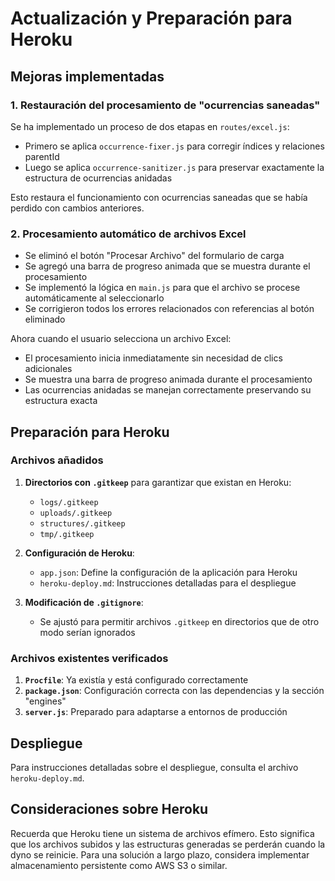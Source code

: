 # Actualización y Preparación para Heroku

## Mejoras implementadas

### 1. Restauración del procesamiento de "ocurrencias saneadas"

Se ha implementado un proceso de dos etapas en `routes/excel.js`:
- Primero se aplica `occurrence-fixer.js` para corregir índices y relaciones parentId
- Luego se aplica `occurrence-sanitizer.js` para preservar exactamente la estructura de ocurrencias anidadas

Esto restaura el funcionamiento con ocurrencias saneadas que se había perdido con cambios anteriores.

### 2. Procesamiento automático de archivos Excel

- Se eliminó el botón "Procesar Archivo" del formulario de carga
- Se agregó una barra de progreso animada que se muestra durante el procesamiento
- Se implementó la lógica en `main.js` para que el archivo se procese automáticamente al seleccionarlo
- Se corrigieron todos los errores relacionados con referencias al botón eliminado

Ahora cuando el usuario selecciona un archivo Excel:
- El procesamiento inicia inmediatamente sin necesidad de clics adicionales
- Se muestra una barra de progreso animada durante el procesamiento
- Las ocurrencias anidadas se manejan correctamente preservando su estructura exacta

## Preparación para Heroku

### Archivos añadidos

1. **Directorios con `.gitkeep`** para garantizar que existan en Heroku:
   - `logs/.gitkeep`
   - `uploads/.gitkeep`
   - `structures/.gitkeep`
   - `tmp/.gitkeep`

2. **Configuración de Heroku**:
   - `app.json`: Define la configuración de la aplicación para Heroku
   - `heroku-deploy.md`: Instrucciones detalladas para el despliegue

3. **Modificación de `.gitignore`**:
   - Se ajustó para permitir archivos `.gitkeep` en directorios que de otro modo serían ignorados

### Archivos existentes verificados

1. **`Procfile`**: Ya existía y está configurado correctamente
2. **`package.json`**: Configuración correcta con las dependencias y la sección "engines"
3. **`server.js`**: Preparado para adaptarse a entornos de producción

## Despliegue

Para instrucciones detalladas sobre el despliegue, consulta el archivo `heroku-deploy.md`.

## Consideraciones sobre Heroku

Recuerda que Heroku tiene un sistema de archivos efímero. Esto significa que los archivos subidos y las estructuras generadas se perderán cuando la dyno se reinicie. Para una solución a largo plazo, considera implementar almacenamiento persistente como AWS S3 o similar.
